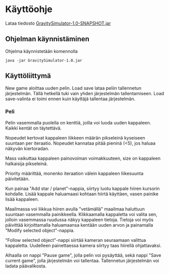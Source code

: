 # Käyttöohje

Lataa tiedosto [GravitySimulator-1.0-SNAPSHOT.jar](https://github.com/Mustekala/otm-harjoitustyo/releases/tag/v0.6)

## Ohjelman käynnistäminen

Ohjelma käynnistetään komennolla 

```
java -jar GravitySimulator-1.0.jar
```

## Käyttöliittymä

New game aloittaa uuden pelin. Load save lataa peliin tallennetun järjestelmän. Tällä hetkellä tuki vain yhden järjestelmän tallentamiseen. 
Load save-valinta ei toimi ennen kuin käyttäjä tallentaa järjestelmän.

### Peli

Pelin vasemmalla puolella on kenttiä, joilla voi luoda uuden kappaleen. Kaikki kentät on täytettävä.

Nopeudet kertovat kappaleen liikkeen määrän pikseleinä kyseiseen suuntaan per iteraatio. Nopeudet kannataa pitää pieninä (<5), jos
haluaa näkyvän kiertoradan.

Mass vaikuttaa kappaleen painovoiman voimakkuuteen, size on kappaleen halkaisija pikseleinä.

Priority määrittää, monenko iteraation välein kappaleen liikesuunta päivitetään.

Kun painaa "Add star / planet"-nappia, siirtyy luotu kappale hiiren kursorin kohdalle. Lisää kappale haluamaasi kohtaan hiirtä käyttäen, vasen painike lisää kappaleen.

Maailmassa voi liikkua hiiren avulla "vetämällä" maailmaa haluttuun suuntaan vasemmalla painikkeella. Klikkaamalla kappaletta voi valita sen, jolloin vasemmassa ruudussa näkyy kappaleen tietoja.
Tietoja voi myös päivittää kirjoittamalla haluamaansa kentään uuden arvon ja painamalla "Modify selected object"-nappia.

"Follow selected object"-nappi siirtää kameran seuraamaan valittua kappaletta. Uudelleen painettaessa kamera siirtyy taas hiirellä ohjattavaksi.

Alhaalla on nappi "Pause game", jolla pelin voi pysäyttää, sekä nappi "Save current game", jolla järjestelmän voi tallentaa. Tallennetun järjestelmän voi ladata päävalikosta.
